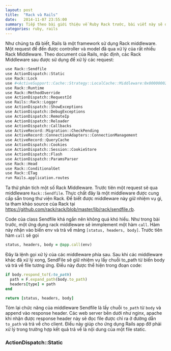 ```yaml
---
layout: post
title:  "Rack và Rails"
date:   2014-11-07 23:55:00
summary: Tiếp theo bài giới thiệu về Ruby Rack trước, bài viết này sẽ đi sâu vào phân tích ứng dụng của Rack với Rails.
categories: ruby, rails
---
```


Như chúng ta đã biết, Rails là một framework sử dụng Rack middleware. Một request để đến được controller và model đã qua xử lý của rất nhiều Rack Middleware. Theo document của Rails, mặc định, các Rack Middleware sau được sử dụng để xử lý các request:

```bash
use Rack::Sendfile
use ActionDispatch::Static
use Rack::Lock
use #<ActiveSupport::Cache::Strategy::LocalCache::Middleware:0x000000029a0838>
use Rack::Runtime
use Rack::MethodOverride
use ActionDispatch::RequestId
use Rails::Rack::Logger
use ActionDispatch::ShowExceptions
use ActionDispatch::DebugExceptions
use ActionDispatch::RemoteIp
use ActionDispatch::Reloader
use ActionDispatch::Callbacks
use ActiveRecord::Migration::CheckPending
use ActiveRecord::ConnectionAdapters::ConnectionManagement
use ActiveRecord::QueryCache
use ActionDispatch::Cookies
use ActionDispatch::Session::CookieStore
use ActionDispatch::Flash
use ActionDispatch::ParamsParser
use Rack::Head
use Rack::ConditionalGet
use Rack::ETag
run Rails.application.routes
```

Ta thử phân tích một số Rack Middleware. Trước tiên một request sẽ qua middleware `Rack::Sendfile`. Thực chất đây là một middleware được cung cấp sẵn trong thư viện Rack. Để biết được middleware này giữ nhiệm vụ gì, ta tham khảo source của Rack tại https://github.com/rack/rack/blob/master/lib/rack/sendfile.rb.

Code của class Sendfile khá ngắn nên không quá khó hiểu. Như trong bài trước, một ứng dụng rack middleware sẽ immplement một hàm `call`. Hàm này nhận vào biến env và trả về mảng `[status, headers, body]`. Trước tiên hàm `call` sẽ gọi

```ruby
status, headers, body = @app.call(env)
```

Đây là lệnh gọi xử lý của các middleware phía sau. Sau khi các middleware khác đã xử lý xong, SendFile sẽ giữ nhiệm vụ lấy chuỗi to_path từ biến body và trả về file tương ứng. Điều này được thể hiện trong đoạn code:

```ruby
if body.respond_to?(:to_path)
  path = F.expand_path(body.to_path)
  headers[type] = path
end

return [status, headers, body]
```

Tóm lại chức năng của middleware Sendfile là lấy chuỗi `to_path` từ `body` và append vào response header. Các web server bên dưới như nginx, apache khi nhận được response header này sẽ đọc file được chỉ ra ở đường dẫn `to_path` và trả về cho client. Điều này giúp cho ứng dụng Rails app đỡ phải xử lý trong trường hợp kết quả trả về là nội dung của một file static.

### ActionDispatch::Static

